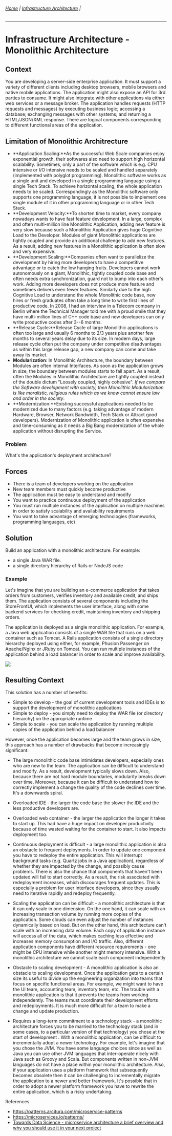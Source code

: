 ###### [Home](https://github.com/RyKaj/Documentation/blob/master/README.md) | [Infrastructure Architecture](https://github.com/RyKaj/Documentation/tree/master/InfrastructureArchitecture/README.md) |
------------





Infrastructure Architecture - Monolithic Architecture
===================================================

Context
-------

You are developing a server-side enterprise application. It must support a variety of different clients including desktop browsers, mobile browsers and native mobile applications. The application might also  expose an API for 3rd parties to consume. It might also integrate with other applications via either web services or a message broker. The application handles requests (HTTP requests and messages) by executing business logic; accessing a database; exchanging messages with other systems; and returning a HTML/JSON/XML response. There are logical components corresponding to different functional areas of the application.

Limitation of Monolithic Architrecture
--------------------------------------

-   **Application Scaling:**As the successful Web Scale companies enjoy exponential growth, their softwares also need to support high horizontal scalability. Sometimes, only a part of the software which is e.g. CPU intensive or I/O intensive needs to be scaled and handled separately (implemented with polyglot programming). Monolithic software works as a single unit and developed in a single programming language using a single Tech Stack. To achieve horizontal scaling, the whole application needs to be scaled. Correspondingly as the Monolithic software only supports one programming language, it is not possible to implement one single module of it in other programming language or in other Tech Stack.
-   **Development Velocity:**To shorten time to market, every company nowadays wants to have fast feature development. In a large, complex and often multi-million line Monolithic Application, adding new feature is very slow because such a Monolithic Application gives huge Cognitive Load to the Developer. Modules of giant Monolithic applications are tightly coupled and provide an additional challenge to add new features. As a result, adding new features in a Monolithic application is often slow and very expensive.
-   **Development Scaling:**Companies often want to parallelize the development by hiring more developers to have a competitive advantage or to catch the low hanging fruits. Developers cannot work autonomously on a giant, Monolithic, tightly coupled code base and often needs extra synchronization, guard not to bump into each other's work. Adding more developers does not produce more feature and sometimes delivers even fewer features. Similarly due to the high Cognitive Load to understand the whole Monolithic code base, new hires or fresh graduates often take a long time to write first lines of productive code. In 2008, I had an interview in a Telecom company in Berlin where the Technical Manager told me with a proud smile that they have multi-million lines of C++ code base and new developers can only write productive codes after 3--6 months.
-   **Release Cycle:**Release Cycle of large Monolithic applications is often too large and usually 6 months to 2/3 years plus another few months to several years delay due to its size. In modern days, large release cycle often put the company under competitive disadvantages as within this large release gap, a new company can come and take away its market.
-   **Modularization**: In Monolithic Architecture, the boundary between Modules are often internal Interfaces. As soon as the application grows in size, the boundary between modules starts to fall apart. As a result, often the Modules in Monolithic Architecture are tightly coupled instead of the double dictum "Loosely coupled, highly cohesive". *If we compare the Software development with society, then Monolithic Modularization is like moralistic, religious rules which as we know cannot ensure law and order in the society*.
-   **Modernization:**Existing successful applications needed to be modernized due to many factors (e.g. taking advantage of modern Hardware, Browser, Network Bandwidth, Tech Stack or Attract good developers). Modernization of Monolithic application is often expensive and time-consuming as it needs a Big Bang modernization of the whole application without disrupting the Service.

### Problem

What's the application's deployment architecture?

Forces
------

-   There is a team of developers working on the application
-   New team members must quickly become productive
-   The application must be easy to understand and modify
-   You want to practice continuous deployment of the application
-   You must run multiple instances of the application on multiple machines in order to satisfy scalability and availability requirements
-   You want to take advantage of emerging technologies (frameworks, programming languages, etc)

Solution
--------

Build an application with a monolithic architecture. For example:

-   a single Java WAR file.
-   a single directory hierarchy of Rails or NodeJS code

### Example

Let's imagine that you are building an e-commerce application that takes orders from customers, verifies inventory and available credit, and ships them. The application consists of several components including the StoreFrontUI, which implements the user interface, along with some backend services for checking credit, maintaining inventory and shipping orders.

The application is deployed as a single monolithic application. For example, a Java web application consists of a single WAR file that runs on a web container such as Tomcat. A Rails application consists of a single directory hierarchy deployed using either, for example, Phusion Passenger on Apache/Nginx or JRuby on Tomcat. You can run multiple instances of the application behind a load balancer in order to scale and improve availability.

![](https://microservices.io/i/DecomposingApplications.011.jpg)

Resulting Context
-----------------

This solution has a number of benefits:

-   Simple to develop - the goal of current development tools and IDEs is to support the development of monolithic applications
-   Simple to deploy - you simply need to deploy the WAR file (or directory hierarchy) on the appropriate runtime
-   Simple to scale - you can scale the application by running multiple copies of the application behind a load balancer

However, once the application becomes large and the team grows in size, this approach has a number of drawbacks that become increasingly significant:

-   The large monolithic code base intimidates developers, especially ones who are new to the team. The application can be difficult to understand and modify. As a result, development typically slows down. Also, because there are not hard module boundaries, modularity breaks down over time. Moreover, because it can be difficult to understand how to correctly implement a change the quality of the code declines over time. It's a downwards spiral.

-   Overloaded IDE - the larger the code base the slower the IDE and the less productive developers are.

-   Overloaded web container - the larger the application the longer it takes to start up. This had have a huge impact on developer productivity because of time wasted waiting for the container to start. It also impacts deployment too.

-   Continuous deployment is difficult - a large monolithic application is also an obstacle to frequent deployments. In order to update one component you have to redeploy the entire application. This will interrupt background tasks (e.g. Quartz jobs in a Java application), regardless of whether they are impacted by the change, and possibly cause problems. There is also the chance that components that haven't been updated will fail to start correctly. As a result, the risk associated with redeployment increases, which discourages frequent updates. This is especially a problem for user interface developers, since they usually need to iterative rapidly and redeploy frequently.

-   Scaling the application can be difficult - a monolithic architecture is that it can only scale in one dimension. On the one hand, it can scale with an increasing transaction volume by running more copies of the application. Some clouds can even adjust the number of instances dynamically based on load. But on the other hand, this architecture can't scale with an increasing data volume. Each copy of application instance will access all of the data, which makes caching less effective and increases memory consumption and I/O traffic. Also, different application components have different resource requirements - one might be CPU intensive while another might memory intensive. With a monolithic architecture we cannot scale each component independently

-   Obstacle to scaling development - A monolithic application is also an obstacle to scaling development. Once the application gets to a certain size its useful to divide up the engineering organization into teams that focus on specific functional areas. For example, we might want to have the UI team, accounting team, inventory team, etc. The trouble with a monolithic application is that it prevents the teams from working independently. The teams must coordinate their development efforts and redeployments. It is much more difficult for a team to make a change and update production.

-   Requires a long-term commitment to a technology stack - a monolithic architecture forces you to be married to the technology stack (and in some cases, to a particular version of that technology) you chose at the start of development . With a monolithic application, can be difficult to incrementally adopt a newer technology. 
    For example, let's imagine that you chose the JVM. You have some language choices since as well as Java you can use other JVM languages that inter-operate nicely with Java such as Groovy and Scala. But components written in non-JVM languages do not have a place within your monolithic architecture. Also, if your application uses a platform framework that subsequently becomes obsolete then it can be challenging to incrementally migrate the application to a newer and better framework. It's possible that in order to adopt a newer platform framework you have to rewrite the entire application, which is a risky undertaking.

References

-   <https://patterns.arcitura.com/microservice-patterns>
-   <https://microservices.io/patterns/>
-   [Towards Data Science - microservice architecture a brief overview and why you should use it in your next project](https://towardsdatascience.com/microservice-architecture-a-brief-overview-and-why-you-should-use-it-in-your-next-project-a17b6e19adfd)
